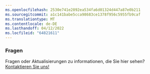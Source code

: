 ```yaml
---
ms.openlocfilehash: 2530e741e2892ea534fa6d01324d447a87e0b211
ms.sourcegitcommit: a1c141babe5cca98683ce1378f956c5955fb9caf
ms.translationtype: MT
ms.contentlocale: de-DE
ms.lasthandoff: 04/12/2022
ms.locfileid: "64821611"
---
```

### <a name="questions"></a>Fragen

Fragen oder Aktualisierungen zu informationen, die Sie hier sehen? <a href="https://aka.ms/AppComplianceQuestions" target="_blank">Kontaktieren Sie uns!</a>